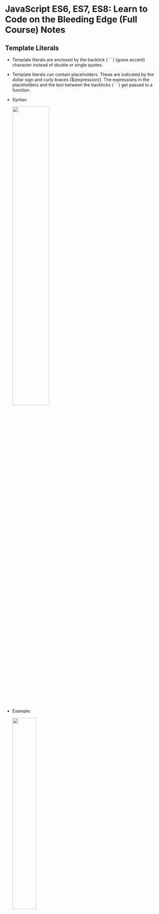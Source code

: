 # JavaScript ES6, ES7, ES8: Learn to Code on the Bleeding Edge (Full Course) Notes

## Template Literals
- Template literals are enclosed by the backtick ( `` ) (grave accent) character instead of double or single quotes.

- Template literals can contain placeholders. These are indicated by the dollar sign and curly braces (${expression}). The expressions in the placeholders and the text between the backticks ( `` ) get passed to a function.

- Syntax:

    <img src="images/template-literals.png" width="50%"/>


- Example:

    <img src="images/template-literals-ex.png" width="40%" />


## Destructuring
- The destructuring assignment syntax is a JavaScript expression that makes it possible to unpack values from arrays, or properties from objects, into distinct variables.


### Destructuring objects
- Example:
    ```
    Object:
    const player = {
    name: 'Lebron James',
    club: 'LA Lakers',
    address: {
        city: 'Los Angeles'
    }
    };
    ```
    After destructing:
    ```
    const { name, club, address: { city } } = player;
    ```


### Destructuring arrays

- Example:
    ```
    let [firstName, middleName, lastName] = ['Dylan', 'Coding God', 'Israel'];
    ```
 

## Object Literal
- A JavaScript object literal is a comma-separated list of name-value pairs wrapped in curly braces. Object literals encapsulate data, enclosing it in a tidy package. This minimizes the use of global variables which can cause problems when combining code.

- After destructuring 

    <img src="images/object-literals.png" width="40%" />

## for of loop
- The for...of statement creates a loop iterating over iterable objects, including: built-in String, Array, array-like objects (e.g., arguments or NodeList), TypedArray, Map, Set, and user-defined iterables. It invokes a custom iteration hook with statements to be executed for the value of each distinct property of the object.

- Syntax:
    ```
    for (variable of iterable) {
    statement
    }
    ```

- Example: 

    <img src="images/for-of.png" width="40%" />


##  Spread Operator
- Spread syntax (...) allows an iterable such as an array expression or string to be expanded in places where zero or more arguments (for function calls) or elements (for array literals) are expected, or an object expression to be expanded in places where zero or more key-value pairs (for object literals) are expected.

***In short Copy*** 

- Example:

    <img src="images/spread-operator.png" width="50%" />


## Rest Operator
- The rest parameter syntax allows a function to accept an indefinite number of arguments as an array, providing a way to represent variadic functions in JavaScript.
- A function definition's last parameter can be prefixed with "..." , which will cause all remaining (user supplied) parameters to be placed within a standard JavaScript array. Only the last parameter in a function definition can be a rest parameter.

- Syntax:
    ```
    function f(a, b, ...theArgs) {
    // ...
    }

    ```
- Example: 

    <img src="images/rest-operator.png" width="50%" />


## Arrow Functions
- An arrow function expression is a compact alternative to a traditional function expression, but is limited and can't be used in all situations.
- Example: 

    <img src="images/arrow-function.png" width="50%" />


## Default Params
- Default function parameters allow named parameters to be initialized with default values if no value or undefined is passed.

- Example:

    <img src="images/default-params.png" width="50%" />


## includes()
- The includes() method determines whether an array includes a certain value among its entries, returning true or false as appropriate.

***Returns a boolean value***

- Syntax:
    ```
    includes(searchElement)
    includes(searchElement, fromIndex)
    ```

- Example: 

    <img src="images/includes.png" width="40%" />


## let and const
- ES6 introduced two important new JavaScript keywords: let and const.
### let
- The let statement declares a block-scoped local variable, optionally initializing it to a value.

### const
- Const are read-only properties
- Constants are block-scoped, much like variables declared using the let keyword. 
- The value of a constant can't be changed through reassignment (i.e. by using the assignment operator), and it can't be redeclared (i.e. through a variable declaration). 
- However, if a constant is an object or array its properties or items can be updated or removed.


## import and export
- Create export in one file 
- Import the function/variable from that file where we have written that export.
- The export statement is used when creating JavaScript modules to export live bindings to functions, objects, or primitive values from the module so they can be used by other programs with the import statement. Exported modules are in strict mode whether you declare them as such or not. The export statement cannot be used in embedded scripts
- The static import statement is used to import read only live bindings which are exported by another module.
Imported modules are in strict mode whether you declare them as such or not. The import statement cannot be used in embedded scripts unless such script has a type="module"
- There is also a function-like dynamic import(), which does not require scripts of type="module".


## padStart() 
- The padStart() method pads the current string with another string (multiple times, if needed) until the resulting string reaches the given length. The padding is applied from the start of the current string.

- Syntax:
    ```
    padStart(targetLength)
    padStart(targetLength, padString)
    ```

- Example:

    <img src="images/padstart.png" width="50%" />


## padEnd()
- The padEnd() method pads the current string with a given string (repeated, if needed) so that the resulting string reaches a given length. The padding is applied from the end of the current string.

- Syntax:
    ```
    padEnd(targetLength)
    padEnd(targetLength, padString)
    ```
- Example:

    <img src="images/padend.png" width="50%" />


## Classes
- Classes are a template for creating objects. They encapsulate data with code to work on that data. Classes in JS are built on prototypes but also have some syntax and semantics that are not shared with ES5 class-like semantics.

- Constructor: The constructor method is a special method for creating and initializing an object created with a class. There can only be one special method with the name "constructor" in a class. A SyntaxError will be thrown if the class contains more than one occurrence of a constructor method.
- A constructor can use the super keyword to call the constructor of the super class.
Static:The static keyword defines a static method or property for a class, or a class static initialization block (see the link for more information about this usage). Neither static methods nor static properties can be called on instances of the class. Instead, they're called on the class itself.
- Syntax:
    ```
    static methodName() { /* ... */ }
    static propertyName [= value];

    // Class static initialization block
    static {

    }
    ```
- get:  The get syntax binds an object property to a function that will be called when that property is looked up.

- Extends :The extends keyword is used in class declarations or class expressions to create a class as a child of another class.
- Super: The super keyword is used to call corresponding methods of super(parent) class. 


## Trailing commas
- Trailing commas (sometimes called "final commas") can be useful when adding new elements, parameters, or properties to JavaScript code. If you want to add a new property, you can add a new line without modifying the previously last line if that line already uses a trailing comma.
- Syntax:
    ```
    ,

    ```
- Example: 
    ```
    var arr = [1,2,3,];
    arr; // [1, 2, 3]
    arr.length; // 3
    ```


## Promises
- The Promise object represents the eventual completion (or failure) of an asynchronous operation and its resulting value.
- A Promise object is created using the new keyword and its constructor. This constructor takes a function, called the "executor function", as its parameter. 
- This function should take two functions as parameters. 

> Resolve and Reject
- The first of these functions **(resolve)** is called when the asynchronous task completes successfully and returns the results of the task as a value. 
- The second **(reject)** is called when the task fails, and returns the reason for failure, which is typically an error object.

- Two chanin methods (.then().catch())
- Example:

    <img src="images/promises.png" width="50%" />


## Fetch
- The Fetch API provides a JavaScript interface for accessing and manipulating parts of the HTTP pipeline, such as requests and responses.
It also provides a global fetch() method that provides an easy, logical way to fetch resources asynchronously across the network.
- Example:
     ```
    fetch('https://jsonplaceholder.typicode.com/comments/1')
        .then(response => response.json())
        .then(data => console.log(data))

    ```
        
## Async and Await
- First of all we have the async keyword, which you put in front of a function declaration to turn it into an async function. An async function is a function that knows how to expect the possibility of the await keyword being used to invoke asynchronous code.
- The advantage of an async function only becomes apparent when you combine it with the await keyword. await only works inside async functions within regular JavaScript code, however it can be used on its own with JavaScript modules.
await can be put in front of any async promise-based function to pause your code on that line until the promise fulfills, then return the resulting value.
- You can use await when calling any function that returns a Promise, including web API functions.


- Example: 

    <img src="images/async&await.png" width="50%" />


## Sets
- Set objects are collections of values. You can iterate through the elements of a set in insertion order. A value in the Set may only occur once; it is unique in the Set's collection.

- .size: Returns the number of values in the Set object.
- .has: Returns a boolean asserting whether an element is present with the given value in the Set object or not.
- .add: Appends value to the Set object. Returns the Set object with added value.
- .clear: Removes all elements from the Set object.
- .delete: Removes the element associated to the value and returns a boolean asserting whether an element was successfully removed or not.

## Know more:

[Template Literals](https://developer.mozilla.org/en-US/docs/Web/JavaScript/Reference/Template_literals)

[Destructuring assignment](https://developer.mozilla.org/en-US/docs/Web/JavaScript/Reference/Operators/Destructuring_assignment)

[Fetch](https://developer.mozilla.org/en-US/docs/Web/API/Fetch_API/Using_Fetch)

[Async and await](https://developer.mozilla.org/en-US/docs/Learn/JavaScript/Asynchronous/Async_await)

[Classes](https://developer.mozilla.org/en-US/docs/Web/JavaScript/Reference/Classes)

[Promises](https://developer.mozilla.org/en-US/docs/Web/JavaScript/Reference/Global_Objects/Promise)

[Object Literals](https://www.dyn-web.com/tutorials/object-literal/)

[export](https://developer.mozilla.org/en-US/docs/web/javascript/reference/statements/export)

[import](https://developer.mozilla.org/en-US/docs/Web/JavaScript/Reference/Statements/import)

